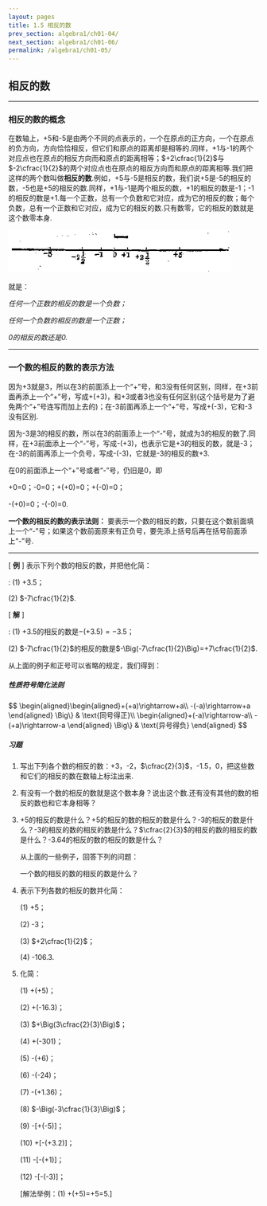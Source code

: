 ```yaml
---
layout: pages
title: 1.5 相反的数
prev_section: algebra1/ch01-04/
next_section: algebra1/ch01-06/
permalink: /algebra1/ch01-05/
---
```


相反的数
--------

----

### 相反的数的概念

在数轴上，+5和-5是由两个不同的点表示的，一个在原点的正方向，一个在原点的负方向，方向恰恰相反，但它们和原点的距离却是相等的.同样，+1与-1的两个对应点也在原点的相反方向而和原点的距离相等；$+2\cfrac{1}{2}$与$-2\cfrac{1}{2}$的两个对应点也在原点的相反方向而和原点的距离相等.我们把这样的两个数叫做**相反的数**.例如，+5与-5是相反的数，我们说+5是-5的相反的数，-5也是+5的相反的数.同样，+1与-1是两个相反的数，+1的相反的数是-1；-1的相反的数是+1.每一个正数，总有一个负数和它对应，成为它的相反的数；每个负数，总有一个正数和它对应，成为它的相反的数.只有数零，它的相反的数就是这个数零本身.

![图：1.4](../images/019.png)

就是：

_任何一个正数的相反的数是一个负数；_

_任何一个负数的相反的数是一个正数；_

_0的相反的数还是0._

----

### 一个数的相反的数的表示方法

因为+3就是3，所以在3的前面添上一个“+”号，和3没有任何区别，同样，在+3前面再添上一个“+”号，写成+(+3)，和+3或者3也没有任何区别(这个括号是为了避免两个“+”号连写而加上去的)；在-3前面再添上一个“+”号，写成+(-3)，它和-3没有区别.

因为-3是3的相反的数，所以在3的前面添上一个“-”号，就成为3的相反的数了.同样，在+3前面添上一个“-”号，写成-(+3)，也表示它是+3的相反的数，就是-3；在-3的前面再添上一个负号，写成-(-3)，它就是-3的相反的数+3.

在0的前面添上一个“+”号或者“-”号，仍旧是0，即

+0=0；-0=0；+(+0)=0；+(-0)=0；

-(+0)=0；-(-0)=0.

**一个数的相反的数的表示法则：** 要表示一个数的相反的数，只要在这个数前面填上一个“-”号；如果这个数前面原来有正负号，要先添上括号后再在括号前面添上“-”号.

----

[ **例** ] 表示下列个数的相反的数，并把他化简：

: (1) +3.5；

  (2) $-7\cfrac{1}{2}$.

[ **解** ]

: (1) $+3.5$的相反的数是$-(+3.5)=-3.5$；  

  (2) $-7\cfrac{1}{2}$的相反的数是$-\Big(-7\cfrac{1}{2}\Big)=+7\cfrac{1}{2}$.

从上面的例子和正号可以省略的规定，我们得到：

<div class="note info">
<h5>性质符号简化法则</h5>
<p>$$
\begin{aligned}\begin{aligned}+(+a)\rightarrow+a\\
-(-a)\rightarrow+a
\end{aligned}
\Big\} & \text{同号得正}\\
\begin{aligned}+(-a)\rightarrow-a\\
-(+a)\rightarrow-a
\end{aligned}
\Big\} & \text{异号得负}
\end{aligned}
$$</p>
</div>

<div class="note">
<h5>习题</h5>
</div>

1.  写出下列各个数的相反的数：+3，-2，$\cfrac{2}{3}$，-1.5，0，把这些数和它们的相反的数在数轴上标注出来.

2.  有没有一个数的相反的数就是这个数本身？说出这个数.还有没有其他的数的相反的数也和它本身相等？

3.  +5的相反的数是什么？+5的相反的数的相反的数是什么？-3的相反的数是什么？-3的相反的数的相反的数是什么？$\cfrac{2}{3}$的相反的数的相反的数是什么？-3.64的相反的数的相反的数是什么？

    从上面的一些例子，回答下列的问题：
    
    一个数的相反的数的相反的数是什么？

4.  表示下列各数的相反的数并化简：

    (1)  +5；

    (2)  -3；

    (3)  $+2\cfrac{1}{2}$；

    (4)  -106.3.

5.  化简：

    (1)  +(+5)；

    (2)  +(-16.3)；

    (3)  $+\Big(3\cfrac{2}{3}\Big)$；

    (4)  +(-301)；

    (5)  -(+6)；

    (6)  -(-24)；

    (7)  -(+1.36)；

    (8)  $-\Big(-3\cfrac{1}{3}\Big)$；

    (9)  -[+(-5)]；

    (10) +[-(+3.2)]；

    (11) -[-(+1)]；

    (12) -[-(-3)]；

    [解法举例：(1) +(+5)=+5=5.]



